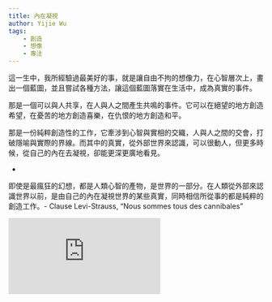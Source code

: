 ```yaml
---
title: 內在凝視
author: Yijie Wu
tags:
    - 創造
    - 想像
    - 專注
---
```


這一生中，我所經驗過最美好的事，就是讓自由不拘的想像力，在心智層次上，畫出一個藍圖，並且嘗試各種方法，讓這個藍圖落實在生活中，成為真實的事件。

那是一個可以與人共享，在人與人之間產生共鳴的事件。它可以在絕望的地方創造希望，在憂苦的地方創造喜樂，在仇恨的地方創造和平。

那是一份純粹創造性的工作，它牽涉到心智與實相的交織，人與人之間的交會，打破隱喻與實際的界線。而其中的真實，從外部世界來認識，可以很動人，但更多時候，從自己的內在去凝視，卻能更深更廣地看見。

-

即使是最瘋狂的幻想，都是人類心智的產物，是世界的一部分。在人類從外部來認識世界以前，是由自己的內在凝視世界的某些真實，同時相信所從事的都是純粹的創造工作。- Clause Levi-Strauss, “Nous sommes tous des cannibales”

<div class="video-container">
    <iframe src="https://www.youtube.com/embed/sUy6WJL7wV8" frameborder="0" allowfullscreen class="video-player"></iframe>
</div>
